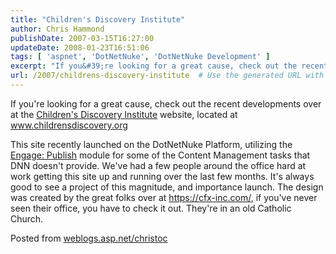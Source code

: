 ```yaml
---
title: "Children's Discovery Institute"
author: Chris Hammond
publishDate: 2007-03-15T16:27:00
updateDate: 2008-01-23T16:51:06
tags: [ 'aspnet', 'DotNetNuke', 'DotNetNuke Development' ]
excerpt: "If you&#39;re looking for a great cause, check out the recent developments over at the Children&#39;s Discovery Institute website, located at www.childrensdiscovery.org This site recently launched on the DotNetNuke Platform, utilizing the Engage: Publish module for some of the Content Management tasks that DNN doesn&#39;t provide. We&#39;ve had a few people around the office hard at work getting this site up and running over the last few months. It&#39;s always good to see a project of this magnitude, and importance launch. The design was created by the great folks over at https://cfx-inc.com/, if you&#39;ve never seen their office, you have to check it out. They&#39;re in an old Catholic Church.  Posted from..."
url: /2007/childrens-discovery-institute  # Use the generated URL with year
---
```

<p>If you&#39;re looking for a great cause, check out the recent developments over at the <a href="https://www.childrensdiscovery.org/" title="Childrens Discovery">Children&#39;s Discovery Institute</a> website, located at <a href="https://www.childrensdiscovery.org/">www.childrensdiscovery.org</a> </p><p>This site recently launched on the DotNetNuke Platform, utilizing the <a href="https://www.engagemodules.com/Modules/EngagePublish/tabid/56/Default.aspx" title="Engage Publish module for DotNetNuke">Engage: Publish</a> module for some of the Content Management tasks that DNN doesn&#39;t provide. We&#39;ve had a few people around the office hard at work getting this site up and running over the last few months. It&#39;s always good to see a project of this magnitude, and importance launch. The design was created by the great folks over at <a href="https://cfx-inc.com/">https://cfx-inc.com/</a>, if you&#39;ve never seen their office, you have to check it out. They&#39;re in an old Catholic Church. </p> Posted from <A href="https://weblogs.asp.net/christoc/">weblogs.asp.net/christoc</a>
